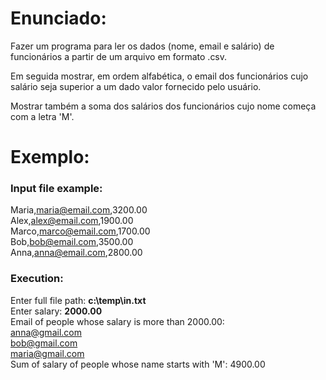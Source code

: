 # Enunciado:
Fazer um programa para ler os dados (nome, email e salário)
de funcionários a partir de um arquivo em formato .csv.  

Em seguida mostrar, em ordem alfabética, o email dos
funcionários cujo salário seja superior a um dado valor
fornecido pelo usuário.  

Mostrar também a soma dos salários dos funcionários cujo
nome começa com a letra 'M'.  
# Exemplo:
### Input file example:
Maria,maria@email.com,3200.00  
Alex,alex@email.com,1900.00  
Marco,marco@email.com,1700.00  
Bob,bob@email.com,3500.00  
Anna,anna@email.com,2800.00  
### Execution:
Enter full file path: **c:\temp\in.txt**  
Enter salary: **2000.00**  
Email of people whose salary is more than 2000.00:  
anna@gmail.com  
bob@gmail.com  
maria@gmail.com  
Sum of salary of people whose name starts with 'M': 4900.00  